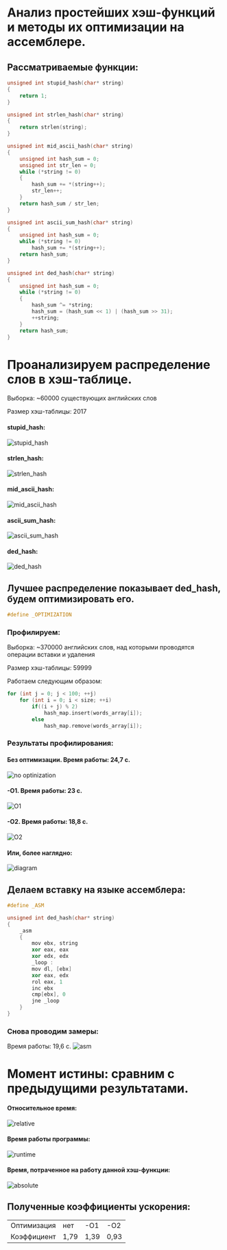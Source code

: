 # Анализ простейших хэш-функций и методы их оптимизации на ассемблере.

## Рассматриваемые функции:

```cpp
unsigned int stupid_hash(char* string)
{
    return 1;
}
```

```cpp
unsigned int strlen_hash(char* string)
{
    return strlen(string);
}
```

```cpp
unsigned int mid_ascii_hash(char* string)
{
    unsigned int hash_sum = 0;
    unsigned int str_len = 0;
    while (*string != 0)
    {
        hash_sum += *(string++);
        str_len++;
    }
    return hash_sum / str_len;
}
```

```cpp
unsigned int ascii_sum_hash(char* string)
{
    unsigned int hash_sum = 0;
    while (*string != 0)
        hash_sum += *(string++);
    return hash_sum;
}
```

```cpp
unsigned int ded_hash(char* string)
{
    unsigned int hash_sum = 0;
    while (*string != 0)
    {
        hash_sum ^= *string;
        hash_sum = (hash_sum << 1) | (hash_sum >> 31);
        ++string;
    }
    return hash_sum;
}
```
# Проанализируем распределение слов в хэш-таблице.
Выборка: ~60000 существующих английских слов 

Размер хэш-таблицы: 2017
#### stupid_hash:
![stupid_hash](https://github.com/vomiz9k/hashMap/blob/master/hashMap/graph/stupid.png "stupid_hash")
#### strlen_hash:
![strlen_hash](https://github.com/vomiz9k/hashMap/blob/master/hashMap/graph/strlen.png "strlen_hash")
#### mid_ascii_hash:
![mid_ascii_hash](https://github.com/vomiz9k/hashMap/blob/master/hashMap/graph/mid_ascii.png "mid_ascii_hash")
#### ascii_sum_hash:
![ascii_sum_hash](https://github.com/vomiz9k/hashMap/blob/master/hashMap/graph/ascii.png "ascii_sum_hash")
#### ded_hash:
![ded_hash](https://github.com/vomiz9k/hashMap/blob/master/hashMap/graph/ded.png "ded_hash")
###
## Лучшее распределение показывает ded_hash, будем оптимизировать его.
```cpp
#define _OPTIMIZATION
```
### Профилируем:
Выборка: ~370000 английских слов, над которыми проводятся операции вставки и удаления

Размер хэш-таблицы: 59999

Работаем следующим образом:
```cpp
for (int j = 0; j < 100; ++j)
    for (int i = 0; i < size; ++i)
        if((i + j) % 2)
            hash_map.insert(words_array[i]);
        else
            hash_map.remove(words_array[i]);
 ```
 ### Результаты профилирования:
#### Без оптимизации. Время работы: 24,7 с.
![no optinization](https://github.com/vomiz9k/hashMap/blob/master/hashMap/pictures_before_asm/o0.png "no optimization")
#### -O1. Время работы: 23 с.
![O1](https://github.com/vomiz9k/hashMap/blob/master/hashMap/pictures_before_asm/o1.png "O1")
#### -O2. Время работы: 18,8 с.
![O2](https://github.com/vomiz9k/hashMap/blob/master/hashMap/pictures_before_asm/o2.png "O2")
#### Или, более наглядно:
![diagram](https://github.com/vomiz9k/hashMap/blob/master/hashMap/pictures_before_asm/diagram.png "diagran")

## Делаем вставку на языке ассемблера:
```cpp
#define _ASM
```
```cpp
unsigned int ded_hash(char* string)
{
    _asm
    {
        mov ebx, string
        xor eax, eax
        xor edx, edx
        _loop :
        mov dl, [ebx]
        xor eax, edx
        rol eax, 1
        inc ebx
        cmp[ebx], 0
        jne _loop
    }
}
```
### Снова проводим замеры:
Время работы: 19,6 с.
![asm](https://github.com/vomiz9k/hashMap/blob/master/hashMap/pictures_before_asm/asm.png "asm")
# Момент истины: сравним с предыдущими результатами.
#### Относительное время:
![relative](https://github.com/vomiz9k/hashMap/blob/master/hashMap/diagrams/relative%20time.png "relative")
#### Время работы программы:
![runtime](https://github.com/vomiz9k/hashMap/blob/master/hashMap/diagrams/runtime.png "runtime")
#### Время, потраченное на работу данной хэш-функции:
![absolute](https://github.com/vomiz9k/hashMap/blob/master/hashMap/diagrams/absolute%20time.png "absolute")
## Полученные коэффициенты ускорения:
<table>
    <tr>
        <td>Оптимизация</td><td>нет</td><td>-O1</td><td>-O2</td>
    </tr>
    <tr>
        <td>Коэффициент</td><td>1,79</td><td>1,39</td><td>0,93</td>
    </tr>
</table>


